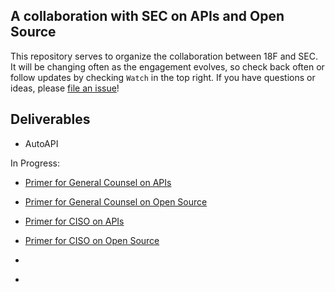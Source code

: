 ## A collaboration with SEC on APIs and Open Source 

This repository serves to organize the collaboration between 18F and SEC.  It will be changing often as the engagement evolves, so check back often or follow updates by checking `Watch` in the top right.  If you have questions or ideas, please [file an issue](https://github.com/18F/SEC.gov-developer/issues)!


## Deliverables
* AutoAPI


In Progress: 

* [Primer for General Counsel on APIs]()
* [Primer for General Counsel on Open Source]()
* [Primer for CISO on APIs]()
* [Primer for CISO on Open Source]()
* []()


* 




